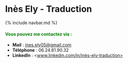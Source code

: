 # Inès Ely - Traduction

{% include navbar.md %}
<br>

#### <span style="color:green">Vous pouvez me contactez via : </span>
- **Mail** : <ines.ely05@gmail.com>
- **Téléphone** : 06.24.81.90.32
- **LinkedIn** : <www.linkedin.com/in/inès-ely-traduction>

